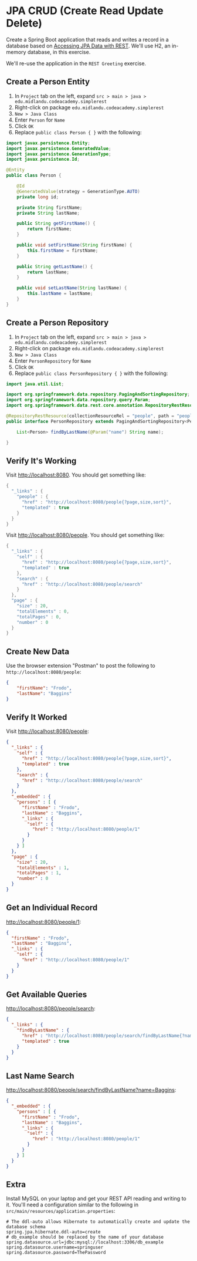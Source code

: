 # JPA CRUD (Create Read Update Delete)

Create a Spring Boot application that reads and writes a record in a database based on [Accessing JPA Data with REST](https://spring.io/guides/gs/accessing-data-rest/). We'll use H2, an in-memory database, in this exercise.

We'll re-use the application in the `REST Greeting` exercise.

## Create a Person Entity

1. In `Project` tab on the left, expand `src > main > java > edu.midlandu.codeacademy.simplerest`
2. Right-click on package `edu.midlandu.codeacademy.simplerest`
3. `New > Java Class`
4. Enter `Person` for `Name`
5. Click `OK`
6. Replace `public class Person { }` with the following:

```java
import javax.persistence.Entity;
import javax.persistence.GeneratedValue;
import javax.persistence.GenerationType;
import javax.persistence.Id;

@Entity
public class Person {

    @Id
    @GeneratedValue(strategy = GenerationType.AUTO)
    private long id;

    private String firstName;
    private String lastName;

    public String getFirstName() {
        return firstName;
    }

    public void setFirstName(String firstName) {
        this.firstName = firstName;
    }

    public String getLastName() {
        return lastName;
    }

    public void setLastName(String lastName) {
        this.lastName = lastName;
    }
}
```

## Create a Person Repository

1. In `Project` tab on the left, expand `src > main > java > edu.midlandu.codeacademy.simplerest`
2. Right-click on package `edu.midlandu.codeacademy.simplerest`
3. `New > Java Class`
4. Enter `PersonRepository` for `Name`
5. Click `OK`
6. Replace `public class PersonRepository { }` with the following:

```java
import java.util.List;

import org.springframework.data.repository.PagingAndSortingRepository;
import org.springframework.data.repository.query.Param;
import org.springframework.data.rest.core.annotation.RepositoryRestResource;

@RepositoryRestResource(collectionResourceRel = "people", path = "people")
public interface PersonRepository extends PagingAndSortingRepository<Person, Long> {

    List<Person> findByLastName(@Param("name") String name);

}
```

## Verify It's Working

Visit <http://localhost:8080>. You should get something like:

```java
{
  "_links" : {
    "people" : {
      "href" : "http://localhost:8080/people{?page,size,sort}",
      "templated" : true
    }
  }
}
```

Visit <http://localhost:8080/people>. You should get something like:

```java
{
  "_links" : {
    "self" : {
      "href" : "http://localhost:8080/people{?page,size,sort}",
      "templated" : true
    },
    "search" : {
      "href" : "http://localhost:8080/people/search"
    }
  },
  "page" : {
    "size" : 20,
    "totalElements" : 0,
    "totalPages" : 0,
    "number" : 0
  }
}
```

## Create New Data

Use the browser extension "Postman" to post the following to `http://localhost:8080/people`:

```json
{
    "firstName": "Frodo",
    "lastName": "Baggins"
}
```

## Verify It Worked

Visit <http://localhost:8080/people>:

```json
{
  "_links" : {
    "self" : {
      "href" : "http://localhost:8080/people{?page,size,sort}",
      "templated" : true
    },
    "search" : {
      "href" : "http://localhost:8080/people/search"
    }
  },
  "_embedded" : {
    "persons" : [ {
      "firstName" : "Frodo",
      "lastName" : "Baggins",
      "_links" : {
        "self" : {
          "href" : "http://localhost:8080/people/1"
        }
      }
    } ]
  },
  "page" : {
    "size" : 20,
    "totalElements" : 1,
    "totalPages" : 1,
    "number" : 0
  }
}
```

## Get an Individual Record

<http://localhost:8080/people/1>:

```json
{
  "firstName" : "Frodo",
  "lastName" : "Baggins",
  "_links" : {
    "self" : {
      "href" : "http://localhost:8080/people/1"
    }
  }
}
```

## Get Available Queries

<http://localhost:8080/people/search>:

```json
{
  "_links" : {
    "findByLastName" : {
      "href" : "http://localhost:8080/people/search/findByLastName{?name}",
      "templated" : true
    }
  }
}
```

## Last Name Search

<http://localhost:8080/people/search/findByLastName?name=Baggins>:

```json
{
  "_embedded" : {
    "persons" : [ {
      "firstName" : "Frodo",
      "lastName" : "Baggins",
      "_links" : {
        "self" : {
          "href" : "http://localhost:8080/people/1"
        }
      }
    } ]
  }
}
```

## Extra

Install MySQL on your laptop and get your REST API reading and writing to it. You'll need a configuration similar to the following in `src/main/resources/application.properties`:

```properties
# The ddl-auto allows Hibernate to automatically create and update the database schema
spring.jpa.hibernate.ddl-auto=create
# db_example should be replaced by the name of your database
spring.datasource.url=jdbc:mysql://localhost:3306/db_example
spring.datasource.username=springuser
spring.datasource.password=ThePassword
```
